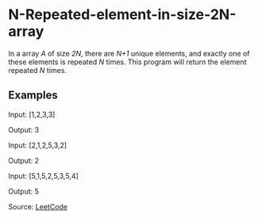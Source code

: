 # N-Repeated-element-in-size-2N-array

In a array *A* of size *2N*, there are *N+1* unique elements, and exactly one of these elements is repeated *N* times. This program will return the element repeated *N* times.

## Examples

Input: [1,2,3,3]

Output: 3

Input: [2,1,2,5,3,2]

Output: 2

Input: [5,1,5,2,5,3,5,4]

Output: 5

Source: [LeetCode](https://leetcode.com/problems/n-repeated-element-in-size-2n-array/)
